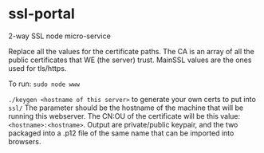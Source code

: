 # ssl-portal
2-way SSL node micro-service

Replace all the values for the certificate paths. The CA is an array of all the public certificates that WE (the server) trust. MainSSL values are the ones used for tls/https.

To run: `sudo node www`

`./keygen <hostname of this server>` to generate your own certs to put into `ssl/` The parameter should be the hostname of the machine that will be running this webserver. The CN:OU of the certificate will be this value: `<hostname>:<hostname>`. Output are private/public keypair, and the two packaged into a .p12 file of the same name that can be imported into browsers.
